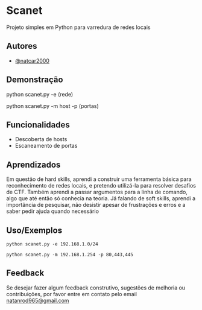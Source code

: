 # Scanet

Projeto simples em Python para varredura de redes locais
## Autores

- [@natcar2000](https://www.github.com/natcar2000)


## Demonstração

python scanet.py -e (rede)

python scanet.py -m host -p (portas)


## Funcionalidades

- Descoberta de hosts
- Escaneamento de portas



## Aprendizados

Em questão de hard skills, aprendi a construir uma ferramenta básica para reconhecimento de redes locais, e pretendo utilizá-la para resolver desafios de CTF. Também aprendi a passar argumentos para a linha de comando, algo que até então só conhecia na teoria. Já falando de soft skills, aprendi a importância de pesquisar, não desistir apesar de frustrações e erros e a saber pedir ajuda quando necessário


## Uso/Exemplos

```
python scanet.py -e 192.168.1.0/24

python scanet.py -m 192.168.1.254 -p 80,443,445

```


## Feedback

Se desejar fazer algum feedback construtivo, sugestões de melhoria ou contribuições, por favor entre em contato pelo email natanrod965@gmail.com


